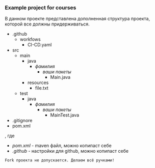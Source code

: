 ### Example project for courses 

В данном проекте представлена дополненная структура проекта, которой все должны придерживаться.

* .github
	* workfows
		* CI-CD.yaml 	 
* src
	* main
		* java
			* *фамилия*
				* *ваши пакеты*
					* Main.java
		* resources
			* file.txt 
	* test
		* java
			* *фамилия*
				* *ваши пакеты*
					* MainTest.java
* .gitignore
* pom.xml

, где 
* *pom.xml* - maven файл, можно копипаст себе
* *.github* - настройки для github, можно копипаст себе

`Fork проекта не допускается. Делаем всё ручками!`

